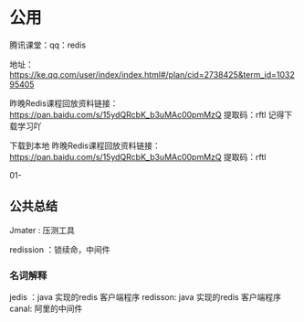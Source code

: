 # 公用

腾讯课堂：qq：redis 

地址：https://ke.qq.com/user/index/index.html#/plan/cid=2738425&term_id=103295405


昨晚Redis课程回放资料链接：https://pan.baidu.com/s/15ydQRcbK_b3uMAc00pmMzQ 
提取码：rftl 记得下载学习吖

下载到本地 
昨晚Redis课程回放资料链接：https://pan.baidu.com/s/15ydQRcbK_b3uMAc00pmMzQ 
提取码：rftl 



01-




## 公共总结



Jmater : 压测工具

redission ：锁续命，中间件



### 名词解释

jedis ：java 实现的redis 客户端程序
redisson: java 实现的redis 客户端程序
canal: 阿里的中间件


